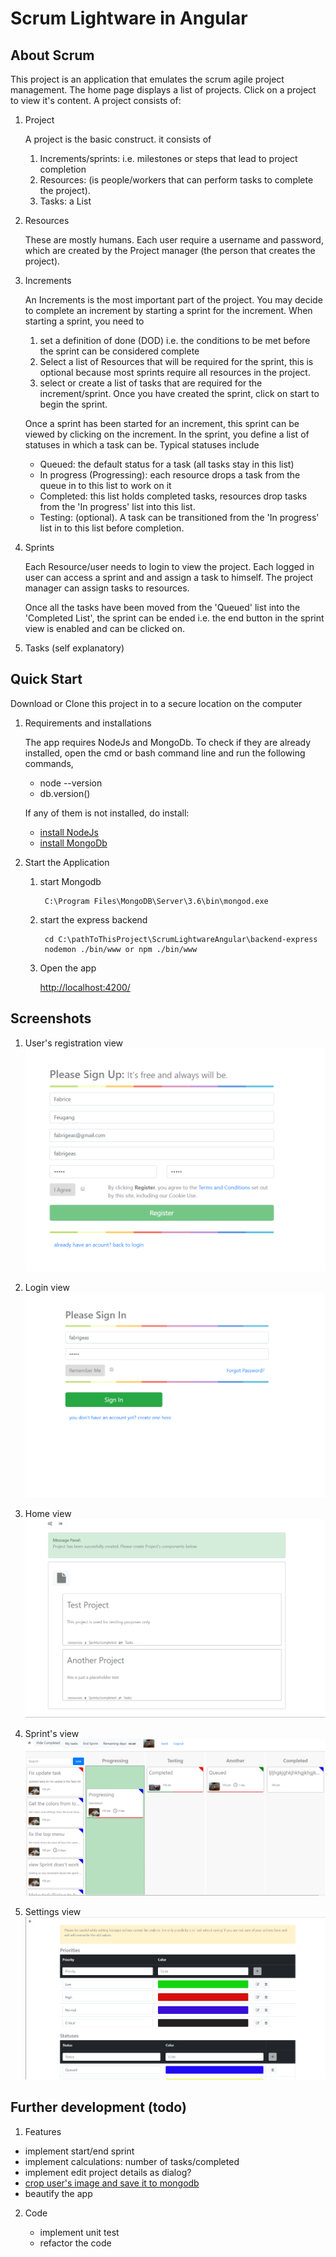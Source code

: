 # Scrum Lightware in Angular

## About Scrum

  This project is an application that emulates the scrum agile project management.
  The home page displays a list of projects.
  Click on a project to view it's content.
  A project consists of: 
 
    
1. Project
    
      A project is the basic construct. it consists of 
      1. Increments/sprints: i.e. milestones or steps that lead to project completion 
      2. Resources: (is people/workers that can perform tasks to complete the project).
      3. Tasks: a List
    
2. Resources
     
     These are mostly humans. Each user require a username and password, which are created
     by the Project manager (the person that creates the project).

3. Increments

    An Increments is the most important part of the project. 
    You may decide to complete an increment by starting a sprint for the increment. 
    When starting a sprint, you need to 
      1. set a definition of done (DOD) i.e. the conditions to be met before the sprint can be considered complete
      2. Select a list of Resources that will be required for the sprint, 
          this is optional because most sprints require all resources in the project. 
      3. select or create a list of tasks that are required for the increment/sprint.
     Once you have created the sprint, click on start to begin the sprint.
     
     Once a sprint has been started for an increment, this sprint can be viewed by clicking on the increment.
     In the sprint, you define a list of statuses in which a task can be. Typical statuses include
     - Queued: the default status for a task (all tasks stay in this list)
     - In progress (Progressing): each resource drops a task from the queue in to this list to work on it
     - Completed: this list holds completed tasks, resources drop tasks from the 'In progress' list into this list.
     - Testing: (optional). A task can be transitioned from the 'In progress' list in to this list before completion.

4. Sprints 

     Each Resource/user needs to login to view the project. Each logged in user can access a sprint and and assign a task to himself.
     The project manager can assign tasks to resources.
     
     Once all the tasks have been moved from the 'Queued' list into the 'Completed List', the sprint can be ended i.e. the 
     end button in the sprint view is enabled and can be clicked on.
     
4. Tasks (self explanatory)

 
## Quick Start

  Download or Clone this project in to a secure location on the computer

1. Requirements and installations
    
      The app requires NodeJs and MongoDb.
      To check if they are already installed, 
      open the cmd or bash command line and run the following commands, 
        
    - node --version
    - db.version()
    
    If any of them is not installed, do install:
     
      - [install NodeJs](https://nodejs.org/dist/v10.1.0/node-v10.1.0-win-x64.zip)
      - [install MongoDb](https://www.mongodb.com/dr/fastdl.mongodb.org/win32/mongodb-win32-x86_64-2008plus-ssl-3.6.4-signed.msi/download) 
      
2. Start the Application

    1. start Mongodb
    
            C:\Program Files\MongoDB\Server\3.6\bin\mongod.exe

    2. start the express backend
    
            cd C:\pathToThisProject\ScrumLightwareAngular\backend-express
            nodemon ./bin/www or npm ./bin/www
    
    3. Open the app
      
        [http://localhost:4200/](http://localhost:4200/)

## Screenshots

1. User's registration view
![Login view](screenshots/register.PNG)

2. Login view
![registration view](screenshots/login.PNG)

3. Home view
![Home view](screenshots/projects.PNG)

4. Sprint's view
![Sprints view](screenshots/sprint.PNG)

5. Settings view
![Settings view](screenshots/settings.PNG)

## Further development (todo)

1. Features

  - implement start/end sprint
  - implement calculations: number of tasks/completed
  - implement edit project details as dialog?
  - [crop user's image and save it to mongodb](https://www.npmjs.com/package/ngx-img-cropper)
  - beautify the app

2. Code

    - implement unit test
    - refactor the code




